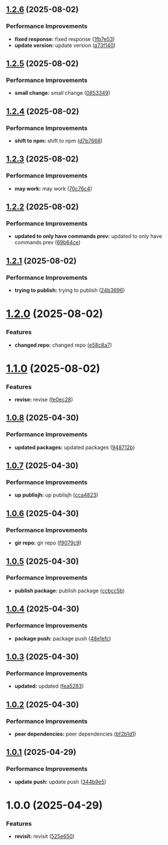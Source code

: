 ## [1.2.6](https://github.com/leocodeio-chatpilot/npm-chatpilot/compare/v1.2.5...v1.2.6) (2025-08-02)


### Performance Improvements

* **fixed response:** fixed response ([1fb7e53](https://github.com/leocodeio-chatpilot/npm-chatpilot/commit/1fb7e536132cc72f8855216032af65c4fb5e3e36))
* **update version:** update version ([a73f140](https://github.com/leocodeio-chatpilot/npm-chatpilot/commit/a73f14060c0449e6aa7457bc206dc50f01f0b74b))

## [1.2.5](https://github.com/leocodeio-chatpilot/npm-chatpilot/compare/v1.2.4...v1.2.5) (2025-08-02)


### Performance Improvements

* **small change:** small change ([0853349](https://github.com/leocodeio-chatpilot/npm-chatpilot/commit/08533491b40efcc80951af4923d7c2f5dd2aec6b))

## [1.2.4](https://github.com/leocodeio-chatpilot/npm-chatpilot/compare/v1.2.3...v1.2.4) (2025-08-02)


### Performance Improvements

* **shift to npm:** shift to npm ([d7b7668](https://github.com/leocodeio-chatpilot/npm-chatpilot/commit/d7b7668f54ace184ff24397f08a7f3532c885eb7))

## [1.2.3](https://github.com/leocodeio-chatpilot/npm-chatpilot/compare/v1.2.2...v1.2.3) (2025-08-02)


### Performance Improvements

* **may work:** may work ([70c76c4](https://github.com/leocodeio-chatpilot/npm-chatpilot/commit/70c76c47340f1023af4a63c7144647f48ee38a85))

## [1.2.2](https://github.com/leocodeio-chatpilot/npm-chatpilot/compare/v1.2.1...v1.2.2) (2025-08-02)


### Performance Improvements

* **updated to only have commands prev:** updated to only have commands prev ([69b64ce](https://github.com/leocodeio-chatpilot/npm-chatpilot/commit/69b64ce8a49c2371a41f889f37bceccaab96f56b))

## [1.2.1](https://github.com/leocodeio-chatpilot/npm-chatpilot/compare/v1.2.0...v1.2.1) (2025-08-02)


### Performance Improvements

* **trying to publish:** trying to publish ([24b3696](https://github.com/leocodeio-chatpilot/npm-chatpilot/commit/24b36967ca18570d046315d4f454868ca9096ad8))

# [1.2.0](https://github.com/leocodeio-chatpilot/npm-chatpilot/compare/v1.1.0...v1.2.0) (2025-08-02)


### Features

* **changed repo:** changed repo ([e58c8a7](https://github.com/leocodeio-chatpilot/npm-chatpilot/commit/e58c8a776e9bc3928f7aecb18ffa3fdfe4d238aa))

# [1.1.0](https://github.com/leocodeio-chatpilot/npm-chatpilot/compare/v1.0.8...v1.1.0) (2025-08-02)


### Features

* **revise:** revise ([fe0ec28](https://github.com/leocodeio-chatpilot/npm-chatpilot/commit/fe0ec287673b7a2224d399139666bd32cba929dd))

## [1.0.8](https://github.com/leocodeio-chatpilot/npm-chatpilot/compare/v1.0.7...v1.0.8) (2025-04-30)


### Performance Improvements

* **updated packages:** updated packages ([948712b](https://github.com/leocodeio-chatpilot/npm-chatpilot/commit/948712bb7afc061471ca94222100a263bdb36e22))

## [1.0.7](https://github.com/leocodeio-chatpilot/npm-chatpilot/compare/v1.0.6...v1.0.7) (2025-04-30)


### Performance Improvements

* **up publisjh:** up publisjh ([cca4823](https://github.com/leocodeio-chatpilot/npm-chatpilot/commit/cca48238c9e59a9eac489d93f5c0618853bd9e04))

## [1.0.6](https://github.com/leocodeio-chatpilot/npm-chatpilot/compare/v1.0.5...v1.0.6) (2025-04-30)


### Performance Improvements

* **gir repo:** gir repo ([f9079c9](https://github.com/leocodeio-chatpilot/npm-chatpilot/commit/f9079c96ff34de07aa23680a98e5c8a70784b1ae))

## [1.0.5](https://github.com/leocodeio-chatpilot/npm-chatpilot/compare/v1.0.4...v1.0.5) (2025-04-30)


### Performance Improvements

* **publish package:** publish package ([ccbcc5b](https://github.com/leocodeio-chatpilot/npm-chatpilot/commit/ccbcc5b3f028b8563d7ccc8eed8f948617558b6e))

## [1.0.4](https://github.com/leocodeio-chatpilot/npm-chatpilot/compare/v1.0.3...v1.0.4) (2025-04-30)


### Performance Improvements

* **package push:** package push ([48e1efc](https://github.com/leocodeio-chatpilot/npm-chatpilot/commit/48e1efc30edfaf7ec319eae4963b5a9a3b0f38e3))

## [1.0.3](https://github.com/leocodeio-chatpilot/npm-chatpilot/compare/v1.0.2...v1.0.3) (2025-04-30)


### Performance Improvements

* **updated:** updated ([fea5283](https://github.com/leocodeio-chatpilot/npm-chatpilot/commit/fea5283fd140f51307097d17cfedb07a8353824c))

## [1.0.2](https://github.com/leocodeio-chatpilot/npm-chatpilot/compare/v1.0.1...v1.0.2) (2025-04-30)


### Performance Improvements

* **peer dependencies:** peer dependencies ([bf2b1d1](https://github.com/leocodeio-chatpilot/npm-chatpilot/commit/bf2b1d1dcbc8076b189a343dc34675f14816b911))

## [1.0.1](https://github.com/leocodeio-chatpilot/npm-chatpilot/compare/v1.0.0...v1.0.1) (2025-04-29)


### Performance Improvements

* **update push:** update push ([344b9e5](https://github.com/leocodeio-chatpilot/npm-chatpilot/commit/344b9e577fd7514cf4c0d0421a5f0942d21d3752))

# 1.0.0 (2025-04-29)


### Features

* **revisit:** revisit ([525e650](https://github.com/leocodeio-chatpilot/npm-chatpilot/commit/525e650a3fc06ecf25bb7614b3d9c9d53d90063c))
